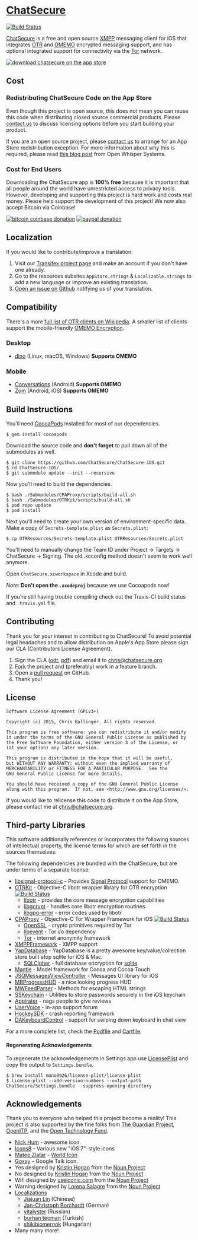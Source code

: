 # [ChatSecure](https://github.com/ChatSecure/ChatSecure-iOS)

[![Build Status](https://travis-ci.org/ChatSecure/ChatSecure-iOS.svg?branch=master)](https://travis-ci.org/ChatSecure/ChatSecure-iOS)

[ChatSecure](https://chatsecure.org) is a free and open source [XMPP](https://en.wikipedia.org/wiki/XMPP) messaging client for iOS that integrates [OTR](https://en.wikipedia.org/wiki/Off-the-Record_Messaging) and [OMEMO](https://en.wikipedia.org/wiki/OMEMO) encrypted messaging support, and has optional integrated support for connectivity via the [Tor](https://en.wikipedia.org/wiki/Tor_(anonymity_network)) network.

[![download chatsecure on the app store](https://chatsecure.org/images/appstore.svg)](https://itunes.apple.com/us/app/chatsecure/id464200063)

## Cost

### Redistributing ChatSecure Code on the App Store

Even though this project is open source, this does not mean you can reuse this code when distributing closed source commercial products. Please [contact us](mailto:chris@chatsecure.org) to discuss licensing options before you start building your product.

If you are an open source project, please [contact us](mailto:chris@chatsecure.org) to arrange for an App Store redistribution exception. For more information about why this is required, please read [this blog post](https://whispersystems.org/blog/license-update/) from Open Whisper Systems.

### Cost for End Users

Downloading the ChatSecure app is **100% free** because it is important that all people around the world have unrestricted access to privacy tools.
However, developing and supporting this project is hard work and costs real money. Please help support the development of this project! We now also accept Bitcoin via Coinbase!

[![bitcoin coinbase donation](https://chatsecure.org/images/bitcoin_donate.png)](https://coinbase.com/checkouts/1cf35f00d722205726f50b940786c413) [![paypal donation](https://chatsecure.org/images/paypal_donate.png)](https://www.paypal.com/cgi-bin/webscr?cmd=_s-xclick&hosted_button_id=F9SM36SQY5EN8) 


## Localization

If you would like to contribute/improve a translation:

 1. Visit our [Transifex project page](https://www.transifex.com/chrisballinger/chatsecure/) and make an account if you don't have one already.
 2. Go to the resources subsites `AppStore.strings` & `Localizable.strings` to add a new language or improve an existing translation. 
 3. [Open an issue on Github](https://github.com/ChatSecure/ChatSecure-iOS/issues) notifying us of your translation.


## Compatibility

There's a more [full list of OTR clients on Wikipedia](https://en.wikipedia.org/wiki/Off-the-Record_Messaging#Client_support). A smaller list of clients support the mobile-friendly [OMEMO Encryption](https://omemo.top/).

### Desktop

* [dino](https://dino.im) (Linux, macOS, Windows) **Supports OMEMO**

### Mobile

* [Conversations](https://conversations.im) (Android) **Supports OMEMO**
* [Zom](https://zom.im/) (Android, iOS) **Supports OMEMO**

## Build Instructions

You'll need [CocoaPods](http://cocoapods.org) installed for most of our dependencies.
    
    $ gem install cocoapods
    
Download the source code and **don't forget** to pull down all of the submodules as well.

    $ git clone https://github.com/ChatSecure/ChatSecure-iOS.git
    $ cd ChatSecure-iOS/
    $ git submodule update --init --recursive
    
Now you'll need to build the dependencies.
    
    $ bash ./Submodules/CPAProxy/scripts/build-all.sh
    $ bash ./Submodules/OTRKit/scripts/build-all.sh
    $ pod repo update
    $ pod install
    
Next you'll need to create your own version of environment-specific data. Make a copy of `Secrets-template.plist` as `Secrets.plist`:

    $ cp OTRResources/Secrets-template.plist OTRResources/Secrets.plist
    
You'll need to manually change the Team ID under Project -> Targets -> ChatSecure -> Signing. The old .xcconfig method doesn't seem to work well anymore.

Open `ChatSecure.xcworkspace` in Xcode and build. 

*Note*: **Don't open the `.xcodeproj`** because we use Cocoapods now!

If you're still having trouble compiling check out the Travis-CI build status and `.travis.yml` file.

## Contributing

Thank you for your interest in contributing to ChatSecure! To avoid potential legal headaches and to allow distribution on Apple's App Store please sign our CLA (Contributors License Agreement).

1. Sign the CLA ([odt](https://github.com/ChatSecure/ChatSecure-iOS/raw/master/media/contributing/CLA.odt), [pdf](https://github.com/ChatSecure/ChatSecure-iOS/raw/master/media/contributing/CLA.pdf)) and email it to [chris@chatsecure.org](mailto:chris@chatsecure.org).
2. [Fork](https://github.com/ChatSecure/ChatSecure-iOS/fork) the project and (preferably) work in a feature branch.
3. Open a [pull request](https://github.com/ChatSecure/ChatSecure-ios/pulls) on GitHub.
4. Thank you!

## License


	Software License Agreement (GPLv3+)
	
	Copyright (c) 2015, Chris Ballinger. All rights reserved.
	
	This program is free software: you can redistribute it and/or modify
	it under the terms of the GNU General Public License as published by
	the Free Software Foundation, either version 3 of the License, or
	(at your option) any later version.
	
	This program is distributed in the hope that it will be useful,
	but WITHOUT ANY WARRANTY; without even the implied warranty of
	MERCHANTABILITY or FITNESS FOR A PARTICULAR PURPOSE.  See the
	GNU General Public License for more details.
	
	You should have received a copy of the GNU General Public License
	along with this program.  If not, see <http://www.gnu.org/licenses/>.

If you would like to relicense this code to distribute it on the App Store, 
please contact me at [chris@chatsecure.org](mailto:chris@chatsecure.org).

## Third-party Libraries

This software additionally references or incorporates the following sources
of intellectual property, the license terms for which are set forth
in the sources themselves:

The following dependencies are bundled with the ChatSecure, but are under
terms of a separate license:

* [libsignal-protocol-c](https://github.com/WhisperSystems/libsignal-protocol-c) - Provides [Signal Protocol](https://en.wikipedia.org/wiki/Signal_Protocol) support for OMEMO.
* [OTRKit](https://github.com/chatsecure/otrkit) - Objective-C libotr wrapper library for OTR encryption [![Build Status](https://travis-ci.org/ChatSecure/OTRKit.svg?branch=master)](https://travis-ci.org/ChatSecure/OTRKit)
	* [libotr](https://otr.cypherpunks.ca/) - provides the core message encryption capabilities
	* [libgcrypt](https://www.gnu.org/software/libgcrypt/) - handles core libotr encryption routines
	* [libgpg-error](http://www.gnupg.org/related_software/libgpg-error/) - error codes used by libotr
* [CPAProxy](https://github.com/ursachec/CPAProxy) - Objective-C Tor Wrapper Framework for iOS [![Build Status](https://travis-ci.org/ursachec/CPAProxy.svg?branch=master)](https://travis-ci.org/ursachec/CPAProxy)
	* [OpenSSL](https://www.openssl.org) - crypto primitives required by Tor
	* [libevent](http://libevent.org) - Tor i/o dependency
	* [Tor](https://www.torproject.org) - internet anonymity framework 
* [XMPPFramework](https://github.com/robbiehanson/XMPPFramework) - XMPP support
* [YapDatabase](https://github.com/yapstudios/YapDatabase) - YapDatabase is a pretty awesome key/value/collection store built atop sqlite for iOS & Mac.
	* [SQLCipher](https://www.zetetic.net/sqlcipher/) - full database encryption for [sqlite](http://sqlite.org)
* [Mantle](https://github.com/mantle/mantle) - Model framework for Cocoa and Cocoa Touch
* [JSQMessagesViewController](https://github.com/jessesquires/JSQMessagesViewController) - Messages UI library for iOS
* [MBProgressHUD](https://github.com/jdg/MBProgressHUD) - a nice looking progress HUD
* [MWFeedParser](https://github.com/mwaterfall/MWFeedParser) - Methods for escaping HTML strings
* [SSKeychain](https://github.com/soffes/sskeychain) - Utilities to store passwords securely in the iOS keychain
* [Appirater](https://github.com/arashpayan/appirater) - nags people to give reviews
* [UserVoice](https://www.uservoice.com/) - in-app support forum
* [HockeySDK](https://github.com/bitstadium/HockeySDK-iOS) - crash reporting framework
* [DAKeyboardControl](https://github.com/danielamitay/DAKeyboardControl) - support for swiping down keyboard in chat view

For a more complete list, check the [Podfile](https://github.com/ChatSecure/ChatSecure-iOS/blob/master/Podfile) and [Cartfile](https://github.com/ChatSecure/ChatSecure-iOS/blob/master/Cartfile).

#### Regenerating Acknowledgements

To regenerate the acknowledgements in Settings.app use [LicensePlist](https://github.com/mono0926/LicensePlist) and copy the output to `Settings.bundle`.

```
$ brew install mono0926/license-plist/license-plist
$ license-plist --add-version-numbers --output-path ChatSecure/Settings.bundle --suppress-opening-directory
```

## Acknowledgements

Thank you to everyone who helped this project become a reality! This project is also supported by the fine folks from [The Guardian Project](https://guardianproject.info), [OpenITP](http://web.archive.org/web/20160316141316/https://openitp.org/), and the [Open Technology Fund](https://www.opentech.fund).

* [Nick Hum](http://nickhum.com/) - awesome icon.
* [Icons8](http://icons8.com/license) - Various new "iOS 7"-style icons
* [Mateo Zlatar](http://thenounproject.com/mateozlatar/) - [World Icon](http://thenounproject.com/term/world/6502/)
* [Goxxy](http://rocketdock.com/addon/icons/3462) - Google Talk icon.
* Yes designed by [Kristin Hogan](http://www.thenounproject.com/khogan87) from the [Noun Project](http://www.thenounproject.com)
* No designed by [Kristin Hogan](http://www.thenounproject.com/khogan87) from the [Noun Project](http://www.thenounproject.com)
* Wifi designed by [useiconic.com](http://thenounproject.com/useiconic.com/) from the [Noun Project](http://www.thenounproject.com)
* Warning designed by [Lorena Salagre](http://thenounproject.com/lorens/) from the [Noun Project](http://www.thenounproject.com)
* [Localizations](https://www.transifex.com/projects/p/chatsecure/)
	* [Jiajuan Lin](http://www.personal.psu.edu/jwl5262/blogs/lin_portfolio/) (Chinese)
	* [Jan-Christoph Borchardt](http://jancborchardt.net/) (German)
	* [vitalyster](https://github.com/vitalyster) (Russian)
	* [burhan teoman](https://www.transifex.net/accounts/profile/burhanteoman/) (Turkish)
	* [shikibiomernok](https://www.transifex.net/accounts/profile/shikibiomernok/) (Hungarian)
* Many many more!

